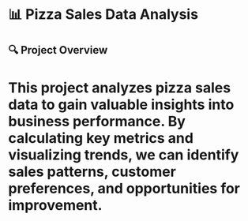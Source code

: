 # 📊 Pizza Sales Data Analysis
## 🔍 Project Overview
# This project analyzes pizza sales data to gain valuable insights into business performance. By calculating key metrics and visualizing trends, we can identify sales patterns, customer preferences, and opportunities for improvement.
